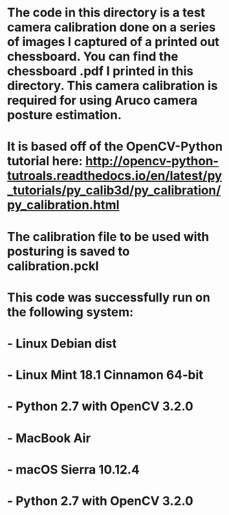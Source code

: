# The code in this directory is a test camera calibration done on a series of images I captured of a printed out chessboard. You can find the chessboard .pdf I printed in this directory. This camera calibration is required for using Aruco camera posture estimation.
# 
# It is based off of the OpenCV-Python tutorial here: http://opencv-python-tutroals.readthedocs.io/en/latest/py_tutorials/py_calib3d/py_calibration/py_calibration.html 
# 
# The calibration file to be used with posturing is saved to calibration.pckl
# 
# This code was successfully run on the following system:
# - Linux Debian dist
#   - Linux Mint 18.1 Cinnamon 64-bit
#   - Python 2.7 with OpenCV 3.2.0
# - MacBook Air
#   - macOS Sierra 10.12.4
#   - Python 2.7 with OpenCV 3.2.0
